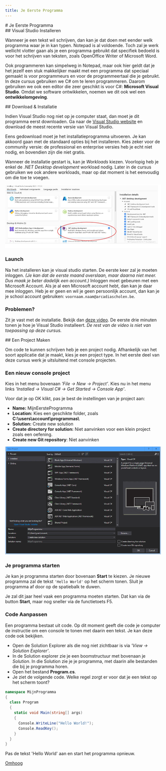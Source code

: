 ```yaml
---
title: Je Eerste Programma
---
```


<div class="header1" id="top" markdown = "1"># Je Eerste Programma
</div>

<div class="header2" markdown = "1">## Visual Studio Installeren
</div>

Wanneer je een tekst wil schrijven, dan kan je dat doen met eender welk programma waar je in kan typen. Notepad is al voldoende. Toch zal je werk wellicht vlotter gaan als je een programma gebruikt dat specifiek bedoeld is voor het schrijven van teksten, zoals OpenOffice Writer of Microsoft Word.

Ook programmeren kan simpelweg in Notepad, maar ook hier geldt dat je het jezelf een stuk makkelijker maakt met een programma dat speciaal gemaakt is voor programmeurs en voor de programmeertaal die je gebruikt. In deze cursus gebruiken we C# om te leren programmeren. Daarom gebruiken we ook een editor die zeer geschikt is voor C#: **Microsoft Visual Studio**. Omdat we software ontwikkelen, noemen we dit ook wel een **ontwikkelomgeving**.

<div class="header2" markdown = "1">## Download & Installatie 
</div>


Indien Visual Studio nog niet op je computer staat, dan moet je dit programma eerst downloaden. Ga naar de <a href="https://visualstudio.microsoft.com/vs/community/" target="_blank">Visual Studio website</a> en download de meest recente versie van Visual Studio.

Eens gedownload moet je het installatieprogramma uitvoeren. Je kan akkoord gaan met de standaard opties bij het installeren. Kies zeker voor de community versie: de professional en enterprise versies heb je echt niet nodig, en bovendien zijn die niet gratis.

Wanneer de installatie gestart is, kan je _Workloads_ kiezen. Voorlopig heb je enkel de _.NET Desktop development_ workload nodig. Later in de cursus gebruiken we ook andere workloads, maar op dat moment is het eenvoudig om die toe te voegen.

![image](/img/basics/eerste_programma/netWorkload.JPG)

### Launch

Na het installeren kan je visual studio starten. De eerste keer zal je moeten inloggen. _(Je kan dat de eerste maand overslaan, maar daarna niet meer. Dus maak je beter dadelijk een account.)_  Inloggen moet gebeuren met een Microsoft Account. Als je al een Microsoft account hebt, dan kan je daar mee inloggen. Heb je er geen en wil je geen persoonlijk account, dan kan je je school account gebruiken: `voornaam.naam@arcadiascholen.be`.

### Problemen?

Zit je vast met de installatie. Bekijk dan <a href="https://www.youtube.com/watch?v=EF5YDkGu5Lk" target="_blank">deze video</a>. De eerste drie minuten tonen je hoe je Visual Studio installeert. _De rest van de video is niet van toepassing op deze cursus._

<div class="header2" markdown = "1">## Een Project Maken
</div>

Om code te kunnen schrijven heb je een project nodig. Afhankelijk van het soort applicatie dat je maakt, kies je een project type. In het eerste deel van deze cursus werk je uitsluitend met console projecten.

### Een nieuw console project

Kies in het menu bovenaan _'File -> New -> Project'_. Kies nu in het menu links _'Installed -> Visual C# -> Get Started -> Console App'_.

Voor dat je op OK klikt, pas je best de instellingen van je project aan:

* **Name:** MijnEersteProgramma
* **Location:** Kies een geschikte folder, zoals **C:\users\account\programmas\\**
* **Solution:** Create new solution
* **Create directory for solution:** Niet aanvinken voor een klein project zoals een oefening.
* **Create new Git repository**: Niet aanvinken

![Demo](/img/basics/eerste_programma/01.gif)

### Je programma starten

Je kan je programma starten door bovenaan **Start** te kiezen. Je nieuwe programma zal de tekst `'Hello World'` op het scherm tonen. Sluit je programma af door op de spatiebalk te duwen.

<div class="note protip">
<p>Je zal dit jaar heel vaak een programma moeten starten. Dat kan via de button <b>Start</b>, maar nog sneller via de functietoets F5.</p>
</div>

### Code Aanpassen

Een programma bestaat uit code. Op dit moment geeft die code je computer de instructie om een console te tonen met daarin een tekst. Je kan deze code ook bekijken.

* Open de Solution Explorer als die nog niet zichtbaar is via _'View -> Solution Explorer'_. 
* In de Solution explorer zie je een boomstructuur met bovenaan je _Solution_. In die Solution zie je je programma, met daarin alle bestanden die bij je programma horen. 
* Open het bestand **Program.cs**.
* Je ziet de volgende code. Welke regel zorgt er voor dat je een tekst op het scherm toont?

```csharp
namespace MijnProgramma
{
  class Program
  {
    static void Main(string[] args)
    {
      Console.WriteLine("Hello World!");
      Console.ReadKey();
    }
  }
}
```

<div class="note oefening">
<p>Pas de tekst 'Hello World' aan en start het programma opnieuw.</p>
</div>

<div class="toTop"><a href="#top">Omhoog</a></div>


